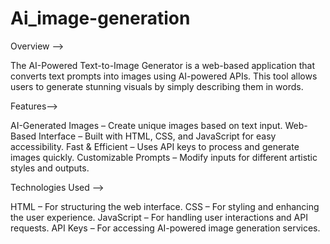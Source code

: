 # Ai_image-generation

Overview -->

The AI-Powered Text-to-Image Generator is a web-based application that converts text prompts into images using AI-powered APIs. This tool allows users to generate stunning visuals by simply describing them in words.

Features-->

AI-Generated Images – Create unique images based on text input.
Web-Based Interface – Built with HTML, CSS, and JavaScript for easy accessibility.
Fast & Efficient – Uses API keys to process and generate images quickly.
Customizable Prompts – Modify inputs for different artistic styles and outputs.

Technologies Used -->

HTML – For structuring the web interface.
CSS – For styling and enhancing the user experience.
JavaScript – For handling user interactions and API requests.
API Keys – For accessing AI-powered image generation services.

